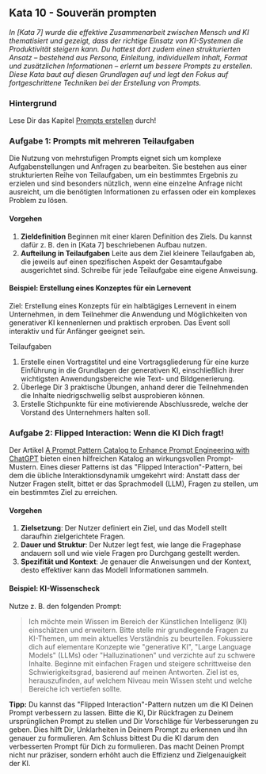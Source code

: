 ## Kata 10 - Souverän prompten

*In [Kata 7] wurde die effektive Zusammenarbeit zwischen Mensch und KI thematisiert und gezeigt, dass der richtige Einsatz von KI-Systemen die Produktivität steigern kann. Du hattest dort zudem einen strukturierten Ansatz – bestehend aus Persona, Einleitung, individuellem Inhalt, Format und zusätzlichen Informationen – erlernt um bessere Prompts zu erstellen. Diese Kata baut auf diesen Grundlagen auf und legt den Fokus auf fortgeschrittene Techniken bei der Erstellung von Prompts.*

### Hintergrund

Lese Dir das Kapitel [Prompts erstellen](1-8-prompts-erstellen.md) durch!

### Aufgabe 1: Prompts mit mehreren Teilaufgaben

Die Nutzung von mehrstufigen Prompts eignet sich um komplexe Aufgabenstellungen und Anfragen zu bearbeiten. Sie bestehen aus einer strukturierten Reihe von Teilaufgaben, um ein bestimmtes Ergebnis zu erzielen und sind besonders nützlich, wenn eine einzelne Anfrage nicht ausreicht, um die benötigten Informationen zu erfassen oder ein komplexes Problem zu lösen.

#### Vorgehen

1. **Zieldefinition** Beginnen mit einer klaren Definition des Ziels. Du kannst dafür z. B. den in [Kata 7] beschriebenen Aufbau nutzen.
2. **Aufteilung in Teilaufgaben** Leite aus dem Ziel kleinere Teilaufgaben ab, die jeweils auf einen spezifischen  Aspekt der Gesamtaufgabe ausgerichtet sind. Schreibe für jede Teilaufgabe eine eigene Anweisung.

#### Beispiel: Erstellung eines Konzeptes für ein Lernevent

Ziel: Erstellung eines Konzepts für ein halbtägiges Lernevent in einem Unternehmen, in dem Teilnehmer die Anwendung und Möglichkeiten von generativer KI kennenlernen und praktisch erproben. Das Event soll interaktiv und für Anfänger geeignet sein.

Teilaufgaben

1. Erstelle einen Vortragstitel und eine Vortragsgliederung für eine kurze Einführung in die Grundlagen der generativen KI, einschließlich ihrer wichtigsten Anwendungsbereiche wie Text- und Bildgenerierung.
2. Überlege Dir 3 praktische Übungen, anhand derer die Teilnehmenden die Inhalte niedrigschwellig selbst ausprobieren können.
3. Erstelle Stichpunkte für eine motivierende Abschlussrede, welche der Vorstand des Unternehmers halten soll.

### Aufgabe 2: Flipped Interaction: Wenn die KI Dich fragt!

Der Artikel [A Prompt Pattern Catalog to Enhance Prompt Engineering with ChatGPT](https://arxiv.org/pdf/2302.11382.pdf) bieten einen hilfreichen Katalog an wirkungsvollen Prompt-Mustern. Eines dieser Patterns ist das "Flipped Interaction"-Pattern, bei dem die übliche Interaktionsdynamik umgekehrt wird: Anstatt dass der Nutzer Fragen stellt, bittet er das Sprachmodell (LLM), Fragen zu stellen, um ein bestimmtes Ziel zu erreichen.

#### Vorgehen

1. **Zielsetzung**: Der Nutzer definiert ein Ziel, und das Modell stellt daraufhin zielgerichtete Fragen.
2. **Dauer und Struktur**: Der Nutzer legt fest, wie lange die Fragephase andauern soll und wie viele Fragen pro Durchgang gestellt werden.
3. **Spezifität und Kontext**: Je genauer die Anweisungen und der Kontext, desto effektiver kann das Modell Informationen sammeln.

#### Beispiel: KI-Wissenscheck

Nutze z. B. den folgenden Prompt:

> Ich möchte mein Wissen im Bereich der Künstlichen Intelligenz (KI) einschätzen und erweitern. Bitte stelle mir grundlegende Fragen zu KI-Themen, um mein aktuelles Verständnis zu beurteilen. Fokussiere dich auf elementare Konzepte wie "generative KI", "Large Language Models" (LLMs) oder "Halluzinationen" und verzichte auf zu schwere Inhalte. Beginne mit einfachen Fragen und steigere schrittweise den Schwierigkeitsgrad, basierend auf meinen Antworten. Ziel ist es, herauszufinden, auf welchem Niveau mein Wissen steht und welche Bereiche ich vertiefen sollte.

**Tipp:** Du kannst das "Flipped Interaction"-Pattern nutzen um die KI Deinen Prompt verbessern zu lassen. Bitte die KI, Dir Rückfragen zu Deinem ursprünglichen Prompt zu stellen und Dir Vorschläge für Verbesserungen zu geben. Dies hilft Dir, Unklarheiten in Deinem Prompt zu erkennen und ihn genauer zu formulieren. Am Schluss bittest Du die KI darum den verbesserten Prompt für Dich zu formulieren. Das macht Deinen Prompt nicht nur präziser, sondern erhöht auch die Effizienz und Zielgenauigkeit der KI.
